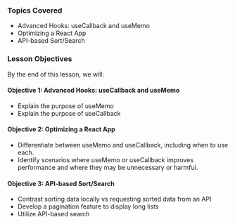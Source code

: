 <!-- h1, h2 already used by CTD Learns -->
### Topics Covered

- Advanced Hooks: useCallback and useMemo
- Optimizing a React App
- API-based Sort/Search

### Lesson Objectives

By the end of this lesson, we will:

#### Objective 1: Advanced Hooks: useCallback and useMemo

- Explain the purpose of useMemo
- Explain the purpose of useCallback

#### Objective 2: Optimizing a React App

- Differentiate between useMemo and useCallback, including when to use each.
- Identify scenarios where useMemo or useCallback improves performance and where they may be unnecessary or harmful.

#### Objective 3: API-based Sort/Search

- Contrast sorting data locally vs requesting sorted data from an API
- Develop a pagination feature to display long lists
- Utilize API-based search
